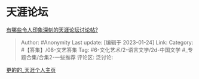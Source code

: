 # 天涯论坛
[有哪些令人印象深刻的天涯论坛讨论帖?](https://www.zhihu.com/question/325269070/answer/2858506925)

> Author: #Anonymity
> Last update: [编辑于 2023-01-24]
> Link:
> Category: #【答集】/08-文艺答集
> Tag: #6-文化艺术/2-语言文学/2d-中国文学 #_专题合集/合集2-一些推荐
> 评论区:
> 泛讨论:

[更的的_天涯个人主页](https://www.tianya.cn/m/home.jsp?uid=18796311)
